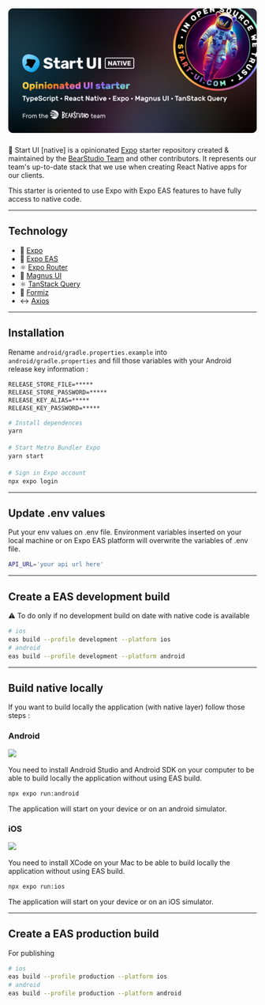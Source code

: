 <h1 align="center"><img src="assets/thumbnail.png" alt="Start UI Native" /></h1>

🚀 Start UI [native] is a opinionated [Expo](https://expo.dev/) starter repository created & maintained by the [BearStudio Team](https://www.bearstudio.fr/team) and other contributors.
It represents our team's up-to-date stack that we use when creating React Native apps for our clients.

This starter is oriented to use Expo with Expo EAS features to have fully access to native code.

---

## Technology

- 🚀 [Expo](https://expo.dev/)
- 📱 [Expo EAS](https://expo.dev/eas)
- ⚛️ [Expo Router](https://expo.github.io/router/docs/)
- 🔺 [Magnus UI](https://magnus-ui.com/)
- ⚛️ [TanStack Query](https://react-query.tanstack.com/)
- 🐜 [Formiz](https://formiz-react.com/)
- ↔ [Axios](https://github.com/axios/axios)

---

## Installation

Rename `android/gradle.properties.example` into `android/gradle.properties` and fill those variables with your Android release key information :

```
RELEASE_STORE_FILE=*****
RELEASE_STORE_PASSWORD=*****
RELEASE_KEY_ALIAS=*****
RELEASE_KEY_PASSWORD=*****
```

```bash
# Install dependences
yarn

# Start Metro Bundler Expo
yarn start

# Sign in Expo account
npx expo login
```

---

## Update .env values

Put your env values on .env file. Environment variables inserted on your local machine or on Expo EAS platform will overwrite the variables of .env file.

```bash
API_URL='your api url here'
```

---

## Create a EAS development build

⚠️ To do only if no development build on date with native code is available

```bash
# ios
eas build --profile development --platform ios
# android
eas build --profile development --platform android
```

---

## Build native locally

If you want to build locally the application (with native layer) follow those steps :

### Android

<img src="https://emojis.slackmojis.com/emojis/images/1493026598/2124/android.png" width="60" />

You need to install Android Studio and Android SDK on your computer to be able to build locally the application
without using EAS build.

```bash
npx expo run:android
```

The application will start on your device or on an android simulator.

### iOS

<img src="https://emojis.slackmojis.com/emojis/images/1623622435/44818/ios.png" width="60" />

You need to install XCode on your Mac to be able to build locally the application
without using EAS build.

```bash
npx expo run:ios
```

The application will start on your device or on an iOS simulator.

---

## Create a EAS production build

For publishing

```bash
# ios
eas build --profile production --platform ios
# android
eas build --profile production --platform android
```